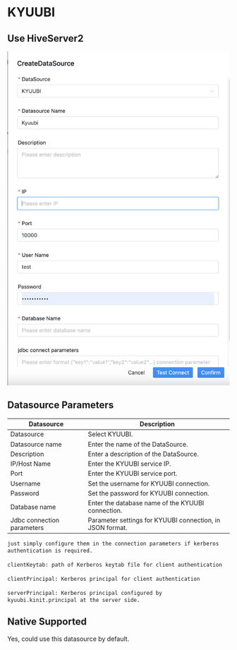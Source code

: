 # KYUUBI

## Use HiveServer2

![kyuubi](../../../../img/new_ui/dev/datasource/kyuubi.png)

## Datasource Parameters

|       **Datasource**       |                      **Description**                      |
|----------------------------|-----------------------------------------------------------|
| Datasource                 | Select KYUUBI.                                            |
| Datasource name            | Enter the name of the DataSource.                         |
| Description                | Enter a description of the DataSource.                    |
| IP/Host Name               | Enter the KYUUBI service IP.                              |
| Port                       | Enter the KYUUBI service port.                            |
| Username                   | Set the username for KYUUBI connection.                   |
| Password                   | Set the password for KYUUBI connection.                   |
| Database name              | Enter the database name of the KYUUBI connection.         |
| Jdbc connection parameters | Parameter settings for KYUUBI connection, in JSON format. |

```Kerberos Authentication
just simply configure them in the connection parameters if kerberos authentication is required.

clientKeytab: path of Kerberos keytab file for client authentication

clientPrincipal: Kerberos principal for client authentication

serverPrincipal: Kerberos principal configured by kyuubi.kinit.principal at the server side.
```


## Native Supported

Yes, could use this datasource by default.
